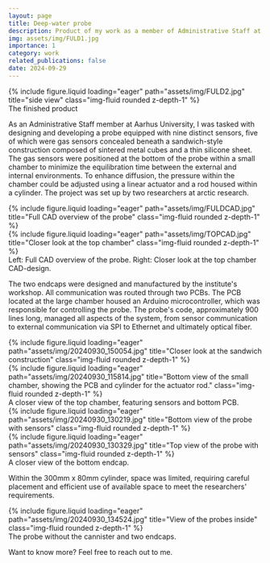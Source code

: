 ```yaml
---
layout: page
title: Deep-water probe
description: Product of my work as a member of Administrative Staff at Aarhus University
img: assets/img/FULD1.jpg
importance: 1
category: work
related_publications: false
date: 2024-09-29
---
```


<div class="row">
    <div class="col-sm mt-3 mt-md-0">
        {% include figure.liquid loading="eager" path="assets/img/FULD2.jpg" title="side view" class="img-fluid rounded z-depth-1" %}
    </div>
</div>
<div class="caption">
    The finished product
</div>

As an Administrative Staff member at Aarhus University, I was tasked with designing and developing a probe equipped with nine distinct sensors, five of which were gas sensors concealed beneath a sandwich-style construction composed of sintered metal cubes and a thin silicone sheet. The gas sensors were positioned at the bottom of the probe within a small chamber to minimize the equilibration time between the external and internal environments. To enhance diffusion, the pressure within the chamber could be adjusted using a linear actuator and a rod housed within a cylinder. The project was set up by two researchers at arctic research.

<div class="row">
    <div class="col-sm mt-3 mt-md-0">
        {% include figure.liquid loading="eager" path="assets/img/FULDCAD.jpg" title="Full CAD overview of the probe" class="img-fluid rounded z-depth-1" %}
    </div>
    <div class="col-sm mt-3 mt-md-0">
        {% include figure.liquid loading="eager" path="assets/img/TOPCAD.jpg" title="Closer look at the top chamber" class="img-fluid rounded z-depth-1" %}
    </div>
</div>
<div class="caption">
    Left: Full CAD overview of the probe. Right: Closer look at the top chamber CAD-design.
</div>

The two endcaps were designed and manufactured by the institute's workshop. All communication was routed through two PCBs. The PCB located at the large chamber housed an Arduino microcontroller, which was responsible for controlling the probe. The probe's code, approximately 900 lines long, managed all aspects of the system, from sensor communication to external communication via SPI to Ethernet and ultimately optical fiber.

<div class="row">
    <div class="col-sm mt-3 mt-md-0">
        {% include figure.liquid loading="eager" path="assets/img/20240930_150054.jpg" title="Closer look at the sandwich construction" class="img-fluid rounded z-depth-1" %}
    </div>
    <div class="col-sm mt-3 mt-md-0">
        {% include figure.liquid loading="eager" path="assets/img/20240930_115814.jpg" title="Bottom view of the small chamber, showing the PCB and cylinder for the actuator rod." class="img-fluid rounded z-depth-1" %}
    </div>
</div>
<div class="caption">
    A closer view of the top chamber, featuring sensors and bottom PCB.
</div>

<div class="row">
    <div class="col-sm mt-3 mt-md-0">
        {% include figure.liquid loading="eager" path="assets/img/20240930_130219.jpg" title="Bottom view of the probe with sensors" class="img-fluid rounded z-depth-1" %}
    </div>
    <div class="col-sm mt-3 mt-md-0">
        {% include figure.liquid loading="eager" path="assets/img/20240930_130329.jpg" title="Top view of the probe with sensors" class="img-fluid rounded z-depth-1" %}
    </div>
</div>
<div class="caption">
    A closer view of the bottom endcap.
</div>

Within the 300mm x 80mm cylinder, space was limited, requiring careful placement and efficient use of available space to meet the researchers' requirements.

<div class="row">
    <div class="col-sm mt-3 mt-md-0">
        {% include figure.liquid loading="eager" path="assets/img/20240930_134524.jpg" title="View of the probes inside" class="img-fluid rounded z-depth-1" %}
    </div>
</div>
<div class="caption">
    The probe without the cannister and two endcaps.
</div>

Want to know more? Feel free to reach out to me.
